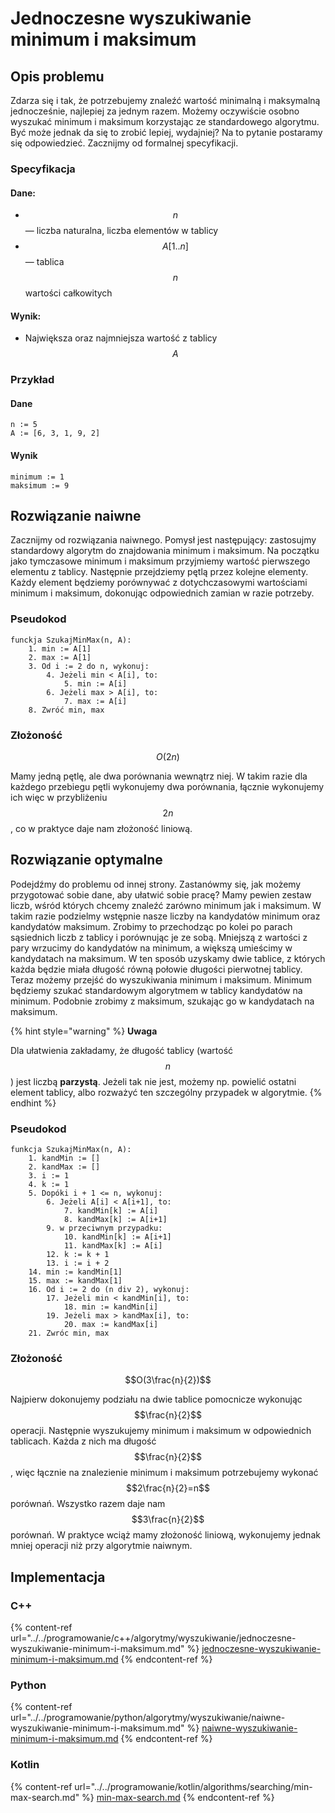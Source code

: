 # Jednoczesne wyszukiwanie minimum i maksimum

## Opis problemu

Zdarza się i tak, że potrzebujemy znaleźć wartość minimalną i maksymalną jednocześnie, najlepiej za jednym razem. Możemy oczywiście osobno wyszukać minimum i maksimum korzystając ze standardowego algorytmu. Być może jednak da się to zrobić lepiej, wydajniej? Na to pytanie postaramy się odpowiedzieć. Zacznijmy od formalnej specyfikacji.

### Specyfikacja

#### Dane:

* $$n$$ — liczba naturalna, liczba elementów w tablicy
* $$A[1..n]$$ — tablica $$n$$ wartości całkowitych

#### Wynik:

* Największa oraz najmniejsza wartość z tablicy $$A$$

### Przykład

#### Dane

```
n := 5
A := [6, 3, 1, 9, 2]
```

#### Wynik

```
minimum := 1
maksimum := 9
```

## Rozwiązanie naiwne

Zacznijmy od rozwiązania naiwnego. Pomysł jest następujący: zastosujmy standardowy algorytm do znajdowania minimum i maksimum. Na początku jako tymczasowe minimum i maksimum przyjmiemy wartość pierwszego elementu z tablicy. Następnie przejdziemy pętlą przez kolejne elementy. Każdy element będziemy porównywać z dotychczasowymi wartościami minimum i maksimum, dokonując odpowiednich zamian w razie potrzeby.

### Pseudokod

```
funckja SzukajMinMax(n, A):
    1. min := A[1]
    2. max := A[1]
    3. Od i := 2 do n, wykonuj:
        4. Jeżeli min < A[i], to:
            5. min := A[i]
        6. Jeżeli max > A[i], to:
            7. max := A[i]
    8. Zwróć min, max
```

### Złożoność

$$O(2n)$$ 

Mamy jedną pętlę, ale dwa porównania wewnątrz niej. W takim razie dla każdego przebiegu pętli wykonujemy dwa porównania, łącznie wykonujemy ich więc w przybliżeniu $$2n$$, co w praktyce daje nam złożoność liniową.

## Rozwiązanie optymalne

Podejdźmy do problemu od innej strony. Zastanówmy się, jak możemy przygotować sobie dane, aby ułatwić sobie pracę? Mamy pewien zestaw liczb, wśród których chcemy znaleźć zarówno minimum jak i maksimum. W takim razie podzielmy wstępnie nasze liczby na kandydatów minimum oraz kandydatów maksimum. Zrobimy to przechodząc po kolei po parach sąsiednich liczb z tablicy i porównując je ze sobą. Mniejszą z wartości z pary wrzucimy do kandydatów na minimum, a większą umieścimy w kandydatach na maksimum. W ten sposób uzyskamy dwie tablice, z których każda będzie miała długość równą połowie długości pierwotnej tablicy. Teraz możemy przejść do wyszukiwania minimum i maksimum. Minimum będziemy szukać standardowym algorytmem w tablicy kandydatów na minimum. Podobnie zrobimy z maksimum, szukając go w kandydatach na maksimum.

{% hint style="warning" %}
**Uwaga**

Dla ułatwienia zakładamy, że długość tablicy (wartość $$n$$) jest liczbą **parzystą**. Jeżeli tak nie jest, możemy np. powielić ostatni element tablicy, albo rozważyć ten szczególny przypadek w algorytmie.
{% endhint %}

### Pseudokod

```
funkcja SzukajMinMax(n, A):
    1. kandMin := []
    2. kandMax := []
    3. i := 1
    4. k := 1
    5. Dopóki i + 1 <= n, wykonuj:
        6. Jeżeli A[i] < A[i+1], to:
            7. kandMin[k] := A[i]
            8. kandMax[k] := A[i+1]
        9. w przeciwnym przypadku:
            10. kandMin[k] := A[i+1]
            11. kandMax[k] := A[i]
        12. k := k + 1
        13. i := i + 2
    14. min := kandMin[1]
    15. max := kandMax[1]
    16. Od i := 2 do (n div 2), wykonuj:
        17. Jeżeli min < kandMin[i], to:
            18. min := kandMin[i]
        19. Jeżeli max > kandMax[i], to:
            20. max := kandMax[i]
    21. Zwróc min, max
```

### Złożoność

$$O(3\frac{n}{2})$$ 

Najpierw dokonujemy podziału na dwie tablice pomocnicze wykonując $$\frac{n}{2}$$ operacji. Następnie wyszukujemy minimum i maksimum w odpowiednich tablicach. Każda z nich ma długość $$\frac{n}{2}$$, więc łącznie na znalezienie minimum i maksimum potrzebujemy wykonać $$2\frac{n}{2}=n$$ porównań. Wszystko razem daje nam $$3\frac{n}{2}$$ porównań. W praktyce wciąż mamy złożoność liniową, wykonujemy jednak mniej operacji niż przy algorytmie naiwnym.

## Implementacja

### C++

{% content-ref url="../../programowanie/c++/algorytmy/wyszukiwanie/jednoczesne-wyszukiwanie-minimum-i-maksimum.md" %}
[jednoczesne-wyszukiwanie-minimum-i-maksimum.md](../../programowanie/c++/algorytmy/wyszukiwanie/jednoczesne-wyszukiwanie-minimum-i-maksimum.md)
{% endcontent-ref %}

### Python

{% content-ref url="../../programowanie/python/algorytmy/wyszukiwanie/naiwne-wyszukiwanie-minimum-i-maksimum.md" %}
[naiwne-wyszukiwanie-minimum-i-maksimum.md](../../programowanie/python/algorytmy/wyszukiwanie/naiwne-wyszukiwanie-minimum-i-maksimum.md)
{% endcontent-ref %}

### Kotlin

{% content-ref url="../../programowanie/kotlin/algorithms/searching/min-max-search.md" %}
[min-max-search.md](../../programowanie/kotlin/algorithms/searching/min-max-search.md)
{% endcontent-ref %}
